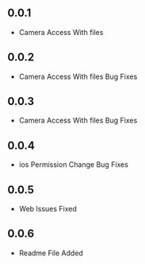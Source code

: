 ## 0.0.1

* Camera Access With files
## 0.0.2

* Camera Access With files Bug Fixes

## 0.0.3

* Camera Access With files Bug Fixes

## 0.0.4

* ios Permission Change Bug Fixes

## 0.0.5

* Web Issues Fixed

## 0.0.6

* Readme File Added